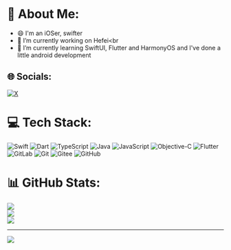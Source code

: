 # 💫 About Me:
- 😄 I'm an iOSer, swifter <br>
- 🔭 I’m currently working on Hefei<br
- 🌱 I’m currently learning SwiftUI, Flutter and HarmonyOS and I've done a little android development<br>


## 🌐 Socials:
[![X](https://img.shields.io/badge/X-black.svg?logo=X&logoColor=white)](https://x.com/wqrr_zheng) 

# 💻 Tech Stack:
![Swift](https://img.shields.io/badge/swift-F54A2A?style=for-the-badge&logo=swift&logoColor=white) ![Dart](https://img.shields.io/badge/dart-%230175C2.svg?style=for-the-badge&logo=dart&logoColor=white) ![TypeScript](https://img.shields.io/badge/typescript-%23007ACC.svg?style=for-the-badge&logo=typescript&logoColor=white) ![Java](https://img.shields.io/badge/java-%23ED8B00.svg?style=for-the-badge&logo=openjdk&logoColor=white) ![JavaScript](https://img.shields.io/badge/javascript-%23323330.svg?style=for-the-badge&logo=javascript&logoColor=%23F7DF1E) ![Objective-C](https://img.shields.io/badge/OBJECTIVE--C-%233A95E3.svg?style=for-the-badge&logo=apple&logoColor=white) ![Flutter](https://img.shields.io/badge/Flutter-%2302569B.svg?style=for-the-badge&logo=Flutter&logoColor=white) ![GitLab](https://img.shields.io/badge/gitlab-%23181717.svg?style=for-the-badge&logo=gitlab&logoColor=white) ![Git](https://img.shields.io/badge/git-%23F05033.svg?style=for-the-badge&logo=git&logoColor=white) ![Gitee](https://img.shields.io/badge/Gitee-C71D23?style=for-the-badge&logo=gitee&logoColor=white) ![GitHub](https://img.shields.io/badge/github-%23121011.svg?style=for-the-badge&logo=github&logoColor=white)
# 📊 GitHub Stats:
![](https://github-readme-stats.vercel.app/api?username=wanqingrongruo&theme=dark&hide_border=false&include_all_commits=false&count_private=false)<br/>
![](https://github-readme-streak-stats.herokuapp.com/?user=wanqingrongruo&theme=dark&hide_border=false)<br/>
![](https://github-readme-stats.vercel.app/api/top-langs/?username=wanqingrongruo&theme=dark&hide_border=false&include_all_commits=false&count_private=false&layout=compact)

---
[![](https://visitcount.itsvg.in/api?id=wanqingrongruo&icon=0&color=0)](https://visitcount.itsvg.in)

<!-- Proudly created with GPRM ( https://gprm.itsvg.in ) -->